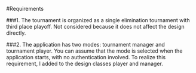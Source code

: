 #Requirements

###1. The tournament is organized as a single elimination tournament with third place playoff.
Not considered because it does not affect the design directly.

###2. The application has two modes: tournament manager and tournament player. You can assume that the mode is selected when the application starts, with no authentication involved.
To realize this requirement, I added to the design classes player and manager.

